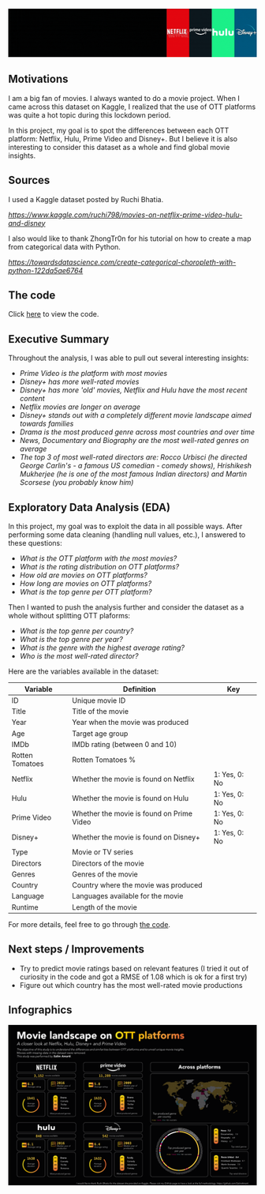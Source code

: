 ![Header](https://github.com/SalimAmarti/OTT_movies_Project/blob/master/OTT_header.gif)

Motivations
-------

I am a big fan of movies. I always wanted to do a movie project. When I came across this dataset on Kaggle, I realized that the use of OTT platforms was quite a hot topic during this lockdown period.

In this project, my goal is to spot the differences between each OTT platform: Netflix, Hulu, Prime Video and Disney+. But I believe it is also interesting to consider this dataset as a whole and find global movie insights.

Sources
-------

I used a Kaggle dataset posted by Ruchi Bhatia.

*https://www.kaggle.com/ruchi798/movies-on-netflix-prime-video-hulu-and-disney*

I also would like to thank ZhongTr0n for his tutorial on how to create a map from categorical data with Python.

*https://towardsdatascience.com/create-categorical-choropleth-with-python-122da5ae6764*

The code
-------

Click [here](https://github.com/SalimAmarti/OTT_movies_Project/blob/master/OTT%20project.ipynb) to view the code.

Executive Summary
-------

Throughout the analysis, I was able to pull out several interesting insights:
- *Prime Video is the platform with most movies*
- *Disney+ has more well-rated movies*
- *Disney+ has more 'old' movies, Netflix and Hulu have the most recent content*
- *Netflix movies are longer on average*
- *Disney+ stands out with a completely different movie landscape aimed towards families*
- *Drama is the most produced genre across most countries and over time*
- *News, Documentary and Biography are the most well-rated genres on average*
- *The top 3 of most well-rated directors are: Rocco Urbisci (he directed George Carlin's - a famous US comedian - comedy shows), Hrishikesh Mukherjee (he is one of the most famous Indian directors) and Martin Scorsese (you probably know him)*

Exploratory Data Analysis (EDA)
-------

In this project, my goal was to exploit the data in all possible ways. After performing some data cleaning (handling null values, etc.), I answered to these questions: 
- *What is the OTT platform with the most movies?*
- *What is the rating distribution on OTT platforms?*
- *How old are movies on OTT platforms?*
- *How long are movies on OTT platforms?*
- *What is the top genre per OTT platform?*

Then I wanted to push the analysis further and consider the dataset as a whole without splitting OTT plaforms:
- *What is the top genre per country?*
- *What is the top genre per year?*
- *What is the genre with the highest average rating?*
- *Who is the most well-rated director?*

Here are the variables available in the dataset:

| Variable        | Definition                                | Key           |
|-----------------|-------------------------------------------|---------------|
| ID              | Unique movie ID                           |               |
| Title           | Title of the movie                        |               |
| Year            | Year when the movie was produced          |               |
| Age             | Target age group                          |               |
| IMDb            | IMDb rating (between 0 and 10)            |               |
| Rotten Tomatoes | Rotten Tomatoes %                         |               |
| Netflix         | Whether the movie is found on Netflix     | 1: Yes, 0: No |
| Hulu            | Whether the movie is found on Hulu        | 1: Yes, 0: No |
| Prime Video     | Whether the movie is found on Prime Video | 1: Yes, 0: No |
| Disney+         | Whether the movie is found on Disney+     | 1: Yes, 0: No |
| Type            | Movie or TV series                        |               |
| Directors       | Directors of the movie                    |               |
| Genres          | Genres of the movie                       |               |
| Country         | Country where the movie was produced      |               |
| Language        | Languages available for the movie         |               |
| Runtime         | Length of the movie                       |               |


For more details, feel free to go through [the code](https://github.com/SalimAmarti/OTT_movies_Project/blob/master/OTT%20project.ipynb).


Next steps / Improvements
-------

- Try to predict movie ratings based on relevant features (I tried it out of curiosity in the code and got a RMSE of 1.08 which is ok for a first try)
- Figure out which country has the most well-rated movie productions


Infographics
-------
![Infographics](https://github.com/SalimAmarti/OTT_movies_Project/blob/master/OTT_movies_infographics.png)
